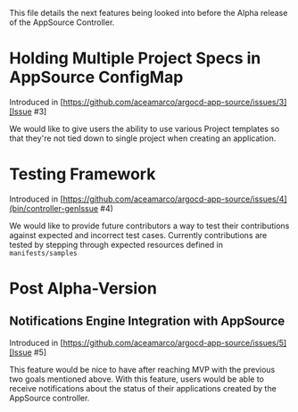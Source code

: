 This file details the next features being looked into before the Alpha release of the AppSource Controller.

# Holding Multiple Project Specs in AppSource ConfigMap

Introduced in [https://github.com/aceamarco/argocd-app-source/issues/3][Issue #3]

We would like to give users the ability to use various Project templates so that 
they're not tied down to single project when creating an application.

# Testing Framework

Introduced in [https://github.com/aceamarco/argocd-app-source/issues/4](bin/controller-genIssue #4)

We would like to provide future contributors a way to test their contributions against
expected and incorrect test cases. Currently contributions are tested by stepping through 
expected resources defined in `manifests/samples`

# Post Alpha-Version

## Notifications Engine Integration with AppSource

Introduced in [https://github.com/aceamarco/argocd-app-source/issues/5][Issue #5]

This feature would be nice to have after reaching MVP with the previous two goals 
mentioned above. With this feature, users would be able to receive notifications about 
the status of their applications created by the AppSource controller.

